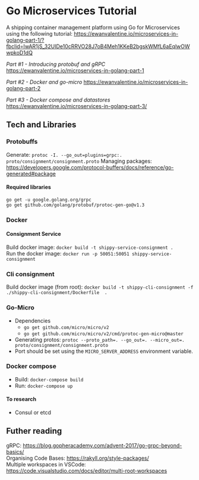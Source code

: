# Go Microservices Tutorial
A shipping container management platform using Go for Microservices using the following tutorial: https://ewanvalentine.io/microservices-in-golang-part-1/?fbclid=IwAR1jS_32UIDe10cRRVO28J7oB4Meh1KKeB2bgskWMfL6aEqlwOWwpkoD1dQ

*Part #1 - Introducing protobuf and gRPC*  
https://ewanvalentine.io/microservices-in-golang-part-1

*Part #2 - Docker and go-micro*
https://ewanvalentine.io/microservices-in-golang-part-2

*Part #3 - Docker compose and datastores*  
https://ewanvalentine.io/microservices-in-golang-part-3/

## Tech and Libraries

### Protobuffs
Generate: `protoc -I. --go_out=plugins=grpc:. proto/consignment/consignment.proto`
Managing packages: https://developers.google.com/protocol-buffers/docs/reference/go-generated#package  

#### Required libraries
`go get -u google.golang.org/grpc`  
`go get github.com/golang/protobuf/protoc-gen-go@v1.3`   

### Docker

#### Consignment Service
Build docker image: `docker build -t shippy-service-consignment .`  
Run the docker image: `docker run -p 50051:50051 shippy-service-consignment` 

### Cli consignment
Build docker image (from root): `docker build -t shippy-cli-consignment -f ./shippy-cli-consignment/Dockerfile  .`

### Go-Micro
- Dependencies
  - `go get github.com/micro/micro/v2`  
  - `go get github.com/micro/micro/v2/cmd/protoc-gen-micro@master`  
- Generating protos: `protoc --proto_path=. --go_out=. --micro_out=. proto/consignment/consignment.proto`
- Port should be set using the `MICRO_SERVER_ADDRESS` environment variable.

### Docker compose
- Build: `docker-compose build`
- Run: `docker-compose up`

#### To research
- Consul or etcd  

## Futher reading
gRPC: https://blog.gopheracademy.com/advent-2017/go-grpc-beyond-basics/  
Organising Code Bases: https://rakyll.org/style-packages/   
Multiple workspaces in VSCode: https://code.visualstudio.com/docs/editor/multi-root-workspaces  



